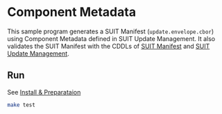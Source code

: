 # Component Metadata

This sample program generates a SUIT Manifest (`update.envelope.cbor`) using Component Metadata defined in SUIT Update Management.
It also validates the SUIT Manifest with the CDDLs of [SUIT Manifest](https://datatracker.ietf.org/doc/html/draft-ietf-suit-manifest#name-full-cddl) and [SUIT Update Management](https://datatracker.ietf.org/doc/html/draft-ietf-suit-update-management#name-full-cddl).

## Run
See [Install & Preparataion](../README.md#install--preparataion)

```bash
make test
```

